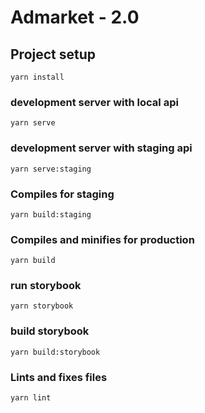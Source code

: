 # Admarket - 2.0

## Project setup
```
yarn install
```

### development server with local api
```
yarn serve
```

### development server with staging api
```
yarn serve:staging
```

### Compiles for staging
```
yarn build:staging
```

### Compiles and minifies for production
```
yarn build
```

### run storybook
```
yarn storybook
```

### build storybook
```
yarn build:storybook
```

### Lints and fixes files
```
yarn lint
```
